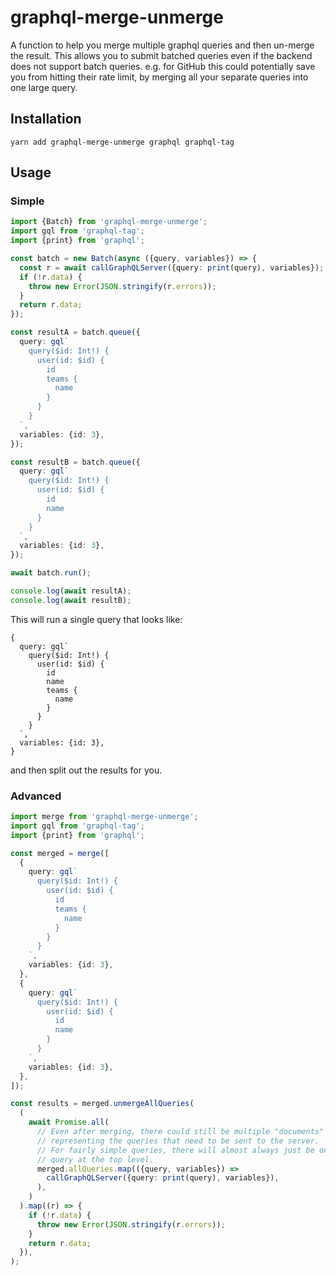 # graphql-merge-unmerge

A function to help you merge multiple graphql queries and then un-merge the result. This allows you to submit batched queries even if the backend does not support batch queries. e.g. for GitHub this could potentially save you from hitting their rate limit, by merging all your separate queries into one large query.

## Installation

```
yarn add graphql-merge-unmerge graphql graphql-tag
```

## Usage

### Simple

```ts
import {Batch} from 'graphql-merge-unmerge';
import gql from 'graphql-tag';
import {print} from 'graphql';

const batch = new Batch(async ({query, variables}) => {
  const r = await callGraphQLServer({query: print(query), variables});
  if (!r.data) {
    throw new Error(JSON.stringify(r.errors));
  }
  return r.data;
});

const resultA = batch.queue({
  query: gql`
    query($id: Int!) {
      user(id: $id) {
        id
        teams {
          name
        }
      }
    }
  `,
  variables: {id: 3},
});

const resultB = batch.queue({
  query: gql`
    query($id: Int!) {
      user(id: $id) {
        id
        name
      }
    }
  `,
  variables: {id: 3},
});

await batch.run();

console.log(await resultA);
console.log(await resultB);
```

This will run a single query that looks like:

```
{
  query: gql`
    query($id: Int!) {
      user(id: $id) {
        id
        name
        teams {
          name
        }
      }
    }
  `,
  variables: {id: 3},
}
```

and then split out the results for you.

### Advanced

```ts
import merge from 'graphql-merge-unmerge';
import gql from 'graphql-tag';
import {print} from 'graphql';

const merged = merge([
  {
    query: gql`
      query($id: Int!) {
        user(id: $id) {
          id
          teams {
            name
          }
        }
      }
    `,
    variables: {id: 3},
  },
  {
    query: gql`
      query($id: Int!) {
        user(id: $id) {
          id
          name
        }
      }
    `,
    variables: {id: 3},
  },
]);

const results = merged.unmergeAllQueries(
  (
    await Promise.all(
      // Even after merging, there could still be multiple "documents"
      // representing the queries that need to be sent to the server.
      // For fairly simple queries, there will almost always just be one
      // query at the top level.
      merged.allQueries.map(({query, variables}) =>
        callGraphQLServer({query: print(query), variables}),
      ),
    )
  ).map((r) => {
    if (!r.data) {
      throw new Error(JSON.stringify(r.errors));
    }
    return r.data;
  }),
);
```
